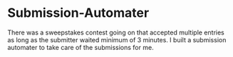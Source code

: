 Submission-Automater
====================

There was a sweepstakes contest going on that accepted multiple entries as long as the submitter waited minimum of 3 minutes. I built a submission automater to take care of the submissions for me. 
